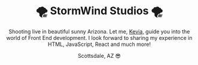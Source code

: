 <div>
  <h1 align="center">🌪 StormWind Studios 🌪</h1>

  <p align="center">Shooting live in beautiful sunny Arizona. Let me, <a href="//kevia.me">Kevia</a>, guide you into the world of Front End development. I look forward to sharing my experience in HTML, JavaScript, React and much more!</p>
  
  <p align="center">Scottsdale, AZ 😎</p>
</div>

